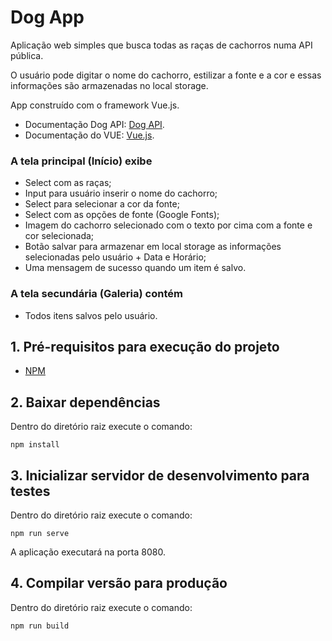 # Dog App

Aplicação web simples que busca todas as raças de cachorros numa API pública.

O usuário pode digitar o nome do cachorro, estilizar a fonte e a cor e essas informações são armazenadas no local storage.

App construído com o framework Vue.js.

* Documentação Dog API: [Dog API](https://dog.ceo/dog-api/).
* Documentação do VUE: [Vue.js](https://br.vuejs.org/v2/guide/index.html).

 ### A tela principal (Início) exibe

* Select com as raças;
* Input para usuário inserir o nome do cachorro;
* Select para selecionar a cor da fonte;
* Select com as opções de fonte (Google Fonts);
* Imagem do cachorro selecionado com o texto por cima com a fonte e cor selecionada;
* Botão salvar para armazenar em local storage as informações selecionadas pelo usuário + Data e Horário;
* Uma mensagem de sucesso quando um item é salvo.

### A tela secundária (Galeria) contém

* Todos itens salvos pelo usuário.

## 1. Pré-requisitos para execução do projeto

- [NPM](https://www.npmjs.com/get-npm)

## 2. Baixar dependências

Dentro do diretório raiz execute o comando:

```
npm install
```

## 3. Inicializar servidor de desenvolvimento para testes

Dentro do diretório raiz execute o comando:
```
npm run serve
```
A aplicação executará na porta 8080.

## 4. Compilar versão para produção

Dentro do diretório raiz execute o comando:
```
npm run build
```
